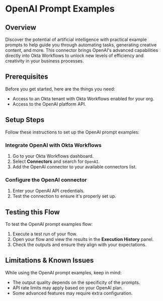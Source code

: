 # OpenAI Prompt Examples

## Overview

Discover the potential of artificial intelligence with practical example prompts to help guide you through automating tasks, generating creative content, and more. This connector brings OpenAI's advanced capabilities directly into Okta Workflows to unlock new levels of efficiency and creativity in your business processes.

## Prerequisites

Before you get started, here are the things you need:

- Access to an Okta tenant with Okta Workflows enabled for your org.
- Access to the OpenAI platform API.

## Setup Steps

Follow these instructions to set up the OpenAI prompt examples:

### Integrate OpenAI with Okta Workflows
   1. Go to your Okta Workflows dashboard.
   2. Select **Connectors** and search for `OpenAI`.
   3. Add the OpenAI connector to your available connectors list.

### Configure the OpenAI connector
   1. Enter your OpenAI API credentials.
   2. Test the connection to ensure it's properly set up.

## Testing this Flow

To test the OpenAI prompt examples flow:

1. Execute a test run of your flow.
2. Open your flow and view the results in the **Execution History** panel.
3. Check the outputs and ensure they align with your expectations.

## Limitations & Known Issues

While using the OpenAI prompt examples, keep in mind:
- The output quality depends on the specificity of the prompts.
- API rate limits may apply based on your OpenAI plan.
- Some advanced features may require extra configuration.
